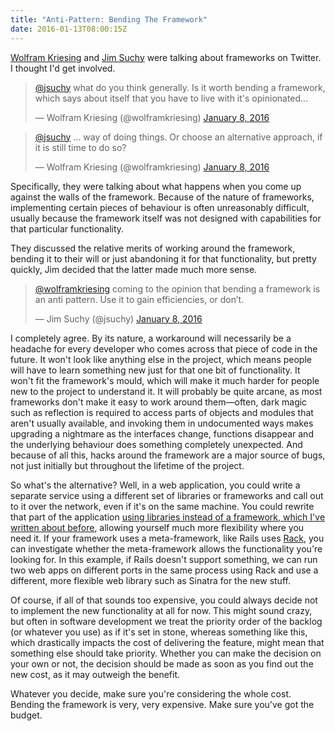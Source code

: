 ```yaml
---
title: "Anti-Pattern: Bending The Framework"
date: 2016-01-13T08:00:15Z
---
```


[Wolfram Kriesing][@wolframkriesing] and [Jim Suchy][@jsuchy] were talking about frameworks on Twitter. I thought I'd get involved.

[@wolframkriesing]: https://twitter.com/wolframkriesing
[@jsuchy]: https://twitter.com/jsuchy

<blockquote class="twitter-tweet" lang="en"><p lang="en" dir="ltr"><a href="https://twitter.com/jsuchy">@jsuchy</a> what do you think generally. Is it worth bending a framework, which says about itself that you have to live with it&#39;s opinionated...</p>&mdash; Wolfram Kriesing (@wolframkriesing) <a href="https://twitter.com/wolframkriesing/status/685582663118385152">January 8, 2016</a></blockquote>
<blockquote class="twitter-tweet" lang="en"><p lang="en" dir="ltr"><a href="https://twitter.com/jsuchy">@jsuchy</a> … way of doing things. Or choose an alternative approach, if it is still time to do so?</p>&mdash; Wolfram Kriesing (@wolframkriesing) <a href="https://twitter.com/wolframkriesing/status/685582805036830720">January 8, 2016</a></blockquote>

Specifically, they were talking about what happens when you come up against the walls of the framework. Because of the nature of frameworks, implementing certain pieces of behaviour is often unreasonably difficult, usually because the framework itself was not designed with capabilities for that particular functionality.

They discussed the relative merits of working around the framework, bending it to their will or just abandoning it for that functionality, but pretty quickly, Jim decided that the latter made much more sense.

<blockquote class="twitter-tweet" lang="en"><p lang="en" dir="ltr"><a href="https://twitter.com/wolframkriesing">@wolframkriesing</a> coming to the opinion that bending a framework is an anti pattern. Use it to gain efficiencies, or don’t.</p>&mdash; Jim Suchy (@jsuchy) <a href="https://twitter.com/jsuchy/status/685585160931258368">January 8, 2016</a></blockquote>

I completely agree. By its nature, a workaround will necessarily be a headache for every developer who comes across that piece of code in the future. It won't look like anything else in the project, which means people will have to learn something new just for that one bit of functionality. It won't fit the framework's mould, which will make it much harder for people new to the project to understand it. It will probably be quite arcane, as most frameworks don't make it easy to work around them—often, dark magic such as reflection is required to access parts of objects and modules that aren't usually available, and invoking them in undocumented ways makes upgrading a nightmare as the interfaces change, functions disappear and the underlying behaviour does something completely unexpected. And because of all this, hacks around the framework are a major source of bugs, not just initially but throughout the lifetime of the project.

So what's the alternative? Well, in a web application, you could write a separate service using a different set of libraries or frameworks and call out to it over the network, even if it's on the same machine. You could rewrite that part of the application [using libraries instead of a framework, which I've written about before][Don't Call Us. We'll Call You.], allowing yourself much more flexibility where you need it. If your framework uses a meta-framework, like Rails uses [Rack][], you can investigate whether the meta-framework allows the functionality you're looking for. In this example, if Rails doesn't support something, we can run two web apps on different ports in the same process using Rack and use a different, more flexible web library such as Sinatra for the new stuff.

Of course, if all of that sounds too expensive, you could always decide not to implement the new functionality at all for now. This might sound crazy, but often in software development we treat the priority order of the backlog (or whatever you use) as if it's set in stone, whereas something like this, which drastically impacts the cost of delivering the feature, might mean that something else should take priority. Whether you can make the decision on your own or not, the decision should be made as soon as you find out the new cost, as it may outweigh the benefit.

Whatever you decide, make sure you're considering the whole cost. Bending the framework is very, very expensive. Make sure you've got the budget.

[Don't Call Us. We'll Call You.]: http://monospacedmonologues.com/post/46427054295/dont-call-us-well-call-you
[Rack]: https://rack.github.io/

<script async src="https://platform.twitter.com/widgets.js" charset="utf-8"></script>
